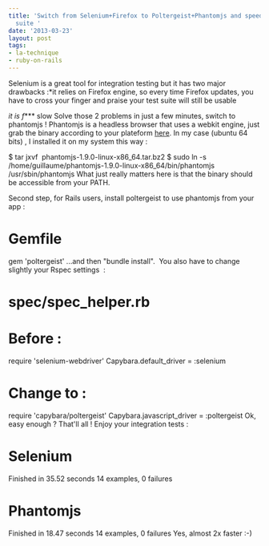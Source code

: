```yaml
---
title: 'Switch from Selenium+Firefox to Poltergeist+Phantomjs and speed up your test
  suite '
date: '2013-03-23'
layout: post
tags:
- la-technique
- ruby-on-rails
---
```


Selenium is a great tool for integration testing but it has two major drawbacks :*it relies on Firefox engine, so every time Firefox updates, you have to cross your finger and praise your test suite will still be usable


*it is f**** slow
Solve those 2 problems in just a few minutes, switch to phantomjs ! Phantomjs is a headless browser that uses a webkit engine, just grab the binary according to your plateform
[here](http://phantomjs.org/download.html). In my case (ubuntu 64 bits) , I installed it on my system this way :

$ tar jxvf  phantomjs-1.9.0-linux-x86_64.tar.bz2
$ sudo ln -s /home/guillaume/phantomjs-1.9.0-linux-x86_64/bin/phantomjs /usr/sbin/phantomjs
What just really matters here is that the binary should be accessible from your PATH.

Second step, for Rails users, install poltergeist to use phantomjs from your app :

# Gemfile
gem 'poltergeist'
...and then "bundle install".  You also have to change slightly your Rspec settings  :

# spec/spec_helper.rb
# Before :
require 'selenium-webdriver'
Capybara.default_driver = :selenium

# Change to :
require 'capybara/poltergeist'
Capybara.javascript_driver = :poltergeist
Ok, easy enough ? That'll all ! Enjoy your integration tests :

# Selenium
Finished in 35.52 seconds
14 examples, 0 failures

# Phantomjs
Finished in 18.47 seconds
14 examples, 0 failures
Yes, almost 2x faster :-)
